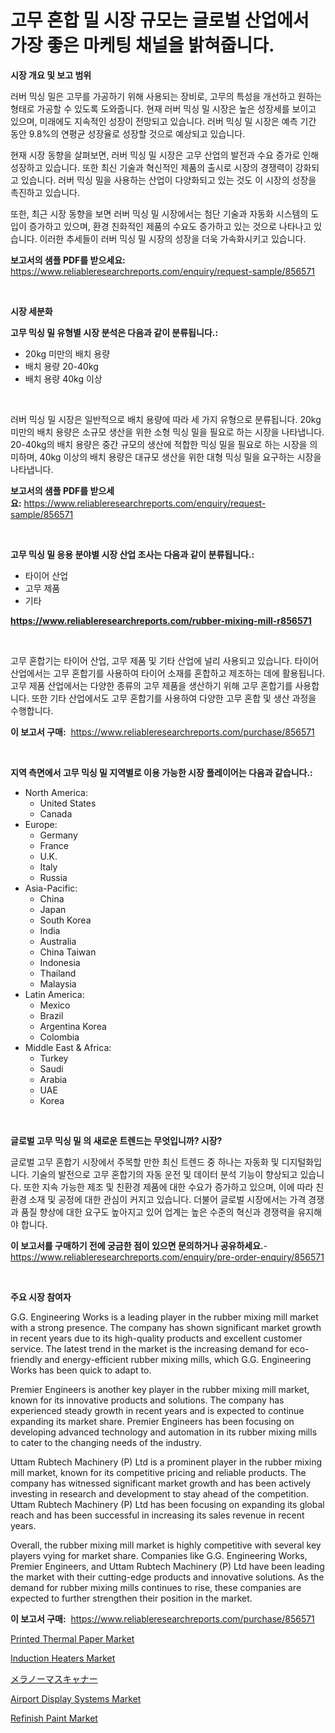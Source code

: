 <p><h1>고무 혼합 밀 시장 규모는 글로벌 산업에서 가장 좋은 마케팅 채널을 밝혀줍니다.</h1></p><p><strong>시장 개요 및 보고 범위</strong></p>
<p><p>러버 믹싱 밀은 고무를 가공하기 위해 사용되는 장비로, 고무의 특성을 개선하고 원하는 형태로 가공할 수 있도록 도와줍니다. 현재 러버 믹싱 밀 시장은 높은 성장세를 보이고 있으며, 미래에도 지속적인 성장이 전망되고 있습니다. 러버 믹싱 밀 시장은 예측 기간 동안 9.8%의 연평균 성장율로 성장할 것으로 예상되고 있습니다.</p><p>현재 시장 동향을 살펴보면, 러버 믹싱 밀 시장은 고무 산업의 발전과 수요 증가로 인해 성장하고 있습니다. 또한 최신 기술과 혁신적인 제품의 출시로 시장의 경쟁력이 강화되고 있습니다. 러버 믹싱 밀을 사용하는 산업이 다양화되고 있는 것도 이 시장의 성장을 촉진하고 있습니다.</p><p>또한, 최근 시장 동향을 보면 러버 믹싱 밀 시장에서는 첨단 기술과 자동화 시스템의 도입이 증가하고 있으며, 환경 친화적인 제품의 수요도 증가하고 있는 것으로 나타나고 있습니다. 이러한 추세들이 러버 믹싱 밀 시장의 성장을 더욱 가속화시키고 있습니다.</p></p>
<p><strong>보고서의 샘플 PDF를 받으세요:</strong> <a href="https://www.reliableresearchreports.com/enquiry/request-sample/856571">https://www.reliableresearchreports.com/enquiry/request-sample/856571</a></p>
<p>&nbsp;</p>
<p><strong>시장 세분화</strong></p>
<p><strong>고무 믹싱 밀 유형별 시장 분석은 다음과 같이 분류됩니다.:</strong></p>
<p><ul><li>20kg 미만의 배치 용량</li><li>배치 용량 20-40kg</li><li>배치 용량 40kg 이상</li></ul></p>
<p>&nbsp;</p>
<p><p>러버 믹싱 밀 시장은 일반적으로 배치 용량에 따라 세 가지 유형으로 분류됩니다. 20kg 미만의 배치 용량은 소규모 생산을 위한 소형 믹싱 밀을 필요로 하는 시장을 나타냅니다. 20-40kg의 배치 용량은 중간 규모의 생산에 적합한 믹싱 밀을 필요로 하는 시장을 의미하며, 40kg 이상의 배치 용량은 대규모 생산을 위한 대형 믹싱 밀을 요구하는 시장을 나타냅니다.</p></p>
<p><strong>보고서의 샘플 PDF를 받으세요:</strong>&nbsp;<a href="https://www.reliableresearchreports.com/enquiry/request-sample/856571">https://www.reliableresearchreports.com/enquiry/request-sample/856571</a></p>
<p>&nbsp;</p>
<p><strong> 고무 믹싱 밀 응용 분야별 시장 산업 조사는 다음과 같이 분류됩니다.:</strong></p>
<p><ul><li>타이어 산업</li><li>고무 제품</li><li>기타</li></ul></p>
<p><strong><a href="https://www.reliableresearchreports.com/rubber-mixing-mill-r856571">https://www.reliableresearchreports.com/rubber-mixing-mill-r856571</a></strong></p>
<p>&nbsp;</p>
<p><p>고무 혼합기는 타이어 산업, 고무 제품 및 기타 산업에 널리 사용되고 있습니다. 타이어 산업에서는 고무 혼합기를 사용하여 타이어 소재를 혼합하고 제조하는 데에 활용됩니다. 고무 제품 산업에서는 다양한 종류의 고무 제품을 생산하기 위해 고무 혼합기를 사용합니다. 또한 기타 산업에서도 고무 혼합기를 사용하여 다양한 고무 혼합 및 생산 과정을 수행합니다.</p></p>
<p><strong>이 보고서 구매:</strong>&nbsp; <a href="https://www.reliableresearchreports.com/purchase/856571">https://www.reliableresearchreports.com/purchase/856571</a></p>
<p>&nbsp;</p>
<p><strong>지역 측면에서 고무 믹싱 밀 지역별로 이용 가능한 시장 플레이어는 다음과 같습니다.:</strong></p>
<p><ul>
    <li>
        North America:
        <ul>
            <li>United States</li>
            <li>Canada</li>
        </ul>
    </li>
    <li>
        Europe:
        <ul>
            <li>Germany</li>
            <li>France</li>
            <li>U.K.</li>
            <li>Italy</li>
            <li>Russia</li>
        </ul>
    </li>
    <li>
        Asia-Pacific:
        <ul>
            <li>China</li>
            <li>Japan</li>
            <li>South Korea</li>
            <li>India</li>
            <li>Australia</li>
            <li>China Taiwan</li>
            <li>Indonesia</li>
            <li>Thailand</li>
            <li>Malaysia</li>
        </ul>
    </li>
    <li>
        Latin America:
        <ul>
            <li>Mexico</li>
            <li>Brazil</li>
            <li>Argentina Korea</li>
            <li>Colombia</li>
        </ul>
    </li>
    <li>
        Middle East & Africa:
        <ul>
            <li>Turkey</li>
            <li>Saudi</li>
            <li>Arabia</li>
            <li>UAE</li>
            <li>Korea</li>
        </ul>
    </li>
    </ul></p>
<p>&nbsp;</p>
<p><strong>글로벌 고무 믹싱 밀 의 새로운 트렌드는 무엇입니까? 시장?</strong></p>
<p><p>글로벌 고무 혼합기 시장에서 주목할 만한 최신 트렌드 중 하나는 자동화 및 디지털화입니다. 기술의 발전으로 고무 혼합기의 자동 운전 및 데이터 분석 기능이 향상되고 있습니다. 또한 지속 가능한 제조 및 친환경 제품에 대한 수요가 증가하고 있으며, 이에 따라 친환경 소재 및 공정에 대한 관심이 커지고 있습니다. 더불어 글로벌 시장에서는 가격 경쟁과 품질 향상에 대한 요구도 높아지고 있어 업계는 높은 수준의 혁신과 경쟁력을 유지해야 합니다.</p></p>
<p><strong>이 보고서를 구매하기 전에 궁금한 점이 있으면 문의하거나 공유하세요.</strong>- <a href="https://www.reliableresearchreports.com/enquiry/pre-order-enquiry/856571">https://www.reliableresearchreports.com/enquiry/pre-order-enquiry/856571</a></p>
<p>&nbsp;</p>
<p><strong>주요 시장 참여자</strong></p>
<p><p>G.G. Engineering Works is a leading player in the rubber mixing mill market with a strong presence. The company has shown significant market growth in recent years due to its high-quality products and excellent customer service. The latest trend in the market is the increasing demand for eco-friendly and energy-efficient rubber mixing mills, which G.G. Engineering Works has been quick to adapt to.</p><p>Premier Engineers is another key player in the rubber mixing mill market, known for its innovative products and solutions. The company has experienced steady growth in recent years and is expected to continue expanding its market share. Premier Engineers has been focusing on developing advanced technology and automation in its rubber mixing mills to cater to the changing needs of the industry.</p><p>Uttam Rubtech Machinery (P) Ltd is a prominent player in the rubber mixing mill market, known for its competitive pricing and reliable products. The company has witnessed significant market growth and has been actively investing in research and development to stay ahead of the competition. Uttam Rubtech Machinery (P) Ltd has been focusing on expanding its global reach and has been successful in increasing its sales revenue in recent years.</p><p>Overall, the rubber mixing mill market is highly competitive with several key players vying for market share. Companies like G.G. Engineering Works, Premier Engineers, and Uttam Rubtech Machinery (P) Ltd have been leading the market with their cutting-edge products and innovative solutions. As the demand for rubber mixing mills continues to rise, these companies are expected to further strengthen their position in the market.</p></p>
<p><strong>이 보고서 구매:</strong>&nbsp;&nbsp;<a href="https://www.reliableresearchreports.com/purchase/856571">https://www.reliableresearchreports.com/purchase/856571</a></p>
<p><p><a href="https://issuu.com/reportprime-2/docs/printed-thermal-paper-market-size-2030.pptx">Printed Thermal Paper Market</a></p><p><a href="https://github.com/sonuprakash1/Market-Research-Report-List-2/blob/main/induction-heaters-market.md">Induction Heaters Market</a></p><p><a href="https://github.com/adcxff01450218/Market-Research-Report-List-1/blob/main/673121720700.md">メラノーマスキャナー</a></p><p><a href="https://github.com/jhcraigie/Market-Research-Report-List-2/blob/main/airport-display-systems-market.md">Airport Display Systems Market</a></p><p><a href="https://issuu.com/reportprime-2/docs/refinish-paint-market-size-2030.pptx">Refinish Paint Market</a></p></p>